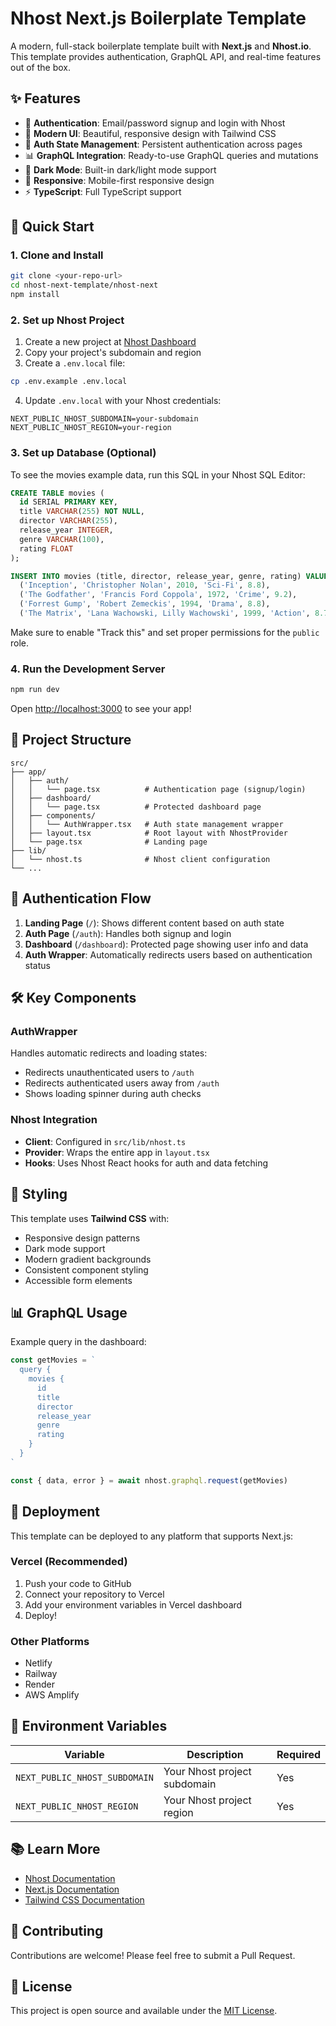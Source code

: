 # Nhost Next.js Boilerplate Template

A modern, full-stack boilerplate template built with **Next.js** and **Nhost.io**. This template provides authentication, GraphQL API, and real-time features out of the box.

## ✨ Features

- 🔐 **Authentication**: Email/password signup and login with Nhost
- 🎨 **Modern UI**: Beautiful, responsive design with Tailwind CSS
- 🔄 **Auth State Management**: Persistent authentication across pages
- 📊 **GraphQL Integration**: Ready-to-use GraphQL queries and mutations
- 🌙 **Dark Mode**: Built-in dark/light mode support
- 📱 **Responsive**: Mobile-first responsive design
- ⚡ **TypeScript**: Full TypeScript support

## 🚀 Quick Start

### 1. Clone and Install

```bash
git clone <your-repo-url>
cd nhost-next-template/nhost-next
npm install
```

### 2. Set up Nhost Project

1. Create a new project at [Nhost Dashboard](https://app.nhost.io)
2. Copy your project's subdomain and region
3. Create a `.env.local` file:

```bash
cp .env.example .env.local
```

4. Update `.env.local` with your Nhost credentials:

```env
NEXT_PUBLIC_NHOST_SUBDOMAIN=your-subdomain
NEXT_PUBLIC_NHOST_REGION=your-region
```

### 3. Set up Database (Optional)

To see the movies example data, run this SQL in your Nhost SQL Editor:

```sql
CREATE TABLE movies (
  id SERIAL PRIMARY KEY,
  title VARCHAR(255) NOT NULL,
  director VARCHAR(255),
  release_year INTEGER,
  genre VARCHAR(100),
  rating FLOAT
);

INSERT INTO movies (title, director, release_year, genre, rating) VALUES
  ('Inception', 'Christopher Nolan', 2010, 'Sci-Fi', 8.8),
  ('The Godfather', 'Francis Ford Coppola', 1972, 'Crime', 9.2),
  ('Forrest Gump', 'Robert Zemeckis', 1994, 'Drama', 8.8),
  ('The Matrix', 'Lana Wachowski, Lilly Wachowski', 1999, 'Action', 8.7);
```

Make sure to enable "Track this" and set proper permissions for the `public` role.

### 4. Run the Development Server

```bash
npm run dev
```

Open [http://localhost:3000](http://localhost:3000) to see your app!

## 📁 Project Structure

```
src/
├── app/
│   ├── auth/
│   │   └── page.tsx          # Authentication page (signup/login)
│   ├── dashboard/
│   │   └── page.tsx          # Protected dashboard page
│   ├── components/
│   │   └── AuthWrapper.tsx   # Auth state management wrapper
│   ├── layout.tsx            # Root layout with NhostProvider
│   └── page.tsx              # Landing page
├── lib/
│   └── nhost.ts              # Nhost client configuration
└── ...
```

## 🔐 Authentication Flow

1. **Landing Page** (`/`): Shows different content based on auth state
2. **Auth Page** (`/auth`): Handles both signup and login
3. **Dashboard** (`/dashboard`): Protected page showing user info and data
4. **Auth Wrapper**: Automatically redirects users based on authentication status

## 🛠️ Key Components

### AuthWrapper
Handles automatic redirects and loading states:
- Redirects unauthenticated users to `/auth`
- Redirects authenticated users away from `/auth`
- Shows loading spinner during auth checks

### Nhost Integration
- **Client**: Configured in `src/lib/nhost.ts`
- **Provider**: Wraps the entire app in `layout.tsx`
- **Hooks**: Uses Nhost React hooks for auth and data fetching

## 🎨 Styling

This template uses **Tailwind CSS** with:
- Responsive design patterns
- Dark mode support
- Modern gradient backgrounds
- Consistent component styling
- Accessible form elements

## 📊 GraphQL Usage

Example query in the dashboard:

```typescript
const getMovies = `
  query {
    movies {
      id
      title
      director
      release_year
      genre
      rating
    }
  }
`

const { data, error } = await nhost.graphql.request(getMovies)
```

## 🚀 Deployment

This template can be deployed to any platform that supports Next.js:

### Vercel (Recommended)
1. Push your code to GitHub
2. Connect your repository to Vercel
3. Add your environment variables in Vercel dashboard
4. Deploy!

### Other Platforms
- Netlify
- Railway
- Render
- AWS Amplify

## 🔧 Environment Variables

| Variable | Description | Required |
|----------|-------------|---------|
| `NEXT_PUBLIC_NHOST_SUBDOMAIN` | Your Nhost project subdomain | Yes |
| `NEXT_PUBLIC_NHOST_REGION` | Your Nhost project region | Yes |

## 📚 Learn More

- [Nhost Documentation](https://docs.nhost.io)
- [Next.js Documentation](https://nextjs.org/docs)
- [Tailwind CSS Documentation](https://tailwindcss.com/docs)

## 🤝 Contributing

Contributions are welcome! Please feel free to submit a Pull Request.

## 📄 License

This project is open source and available under the [MIT License](LICENSE).
